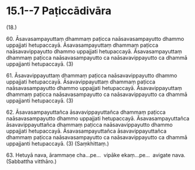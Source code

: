 

# 15.1--7 Paṭiccādivāra



(18.)

60\. Āsavasampayuttaṃ dhammaṃ paṭicca naāsavasampayutto dhammo uppajjati hetupaccayā. Āsavasampayuttaṃ dhammaṃ paṭicca naāsavavippayutto dhammo uppajjati hetupaccayā. Āsavasampayuttaṃ dhammaṃ paṭicca naāsavasampayutto ca naāsavavippayutto ca dhammā uppajjanti hetupaccayā. (3)

61\. Āsavavippayuttaṃ dhammaṃ paṭicca naāsavavippayutto dhammo uppajjati hetupaccayā. Āsavavippayuttaṃ dhammaṃ paṭicca naāsavasampayutto dhammo uppajjati hetupaccayā. Āsavavippayuttaṃ dhammaṃ paṭicca naāsavasampayutto ca naāsavavippayutto ca dhammā uppajjanti hetupaccayā. (3)

62\. Āsavasampayuttañca āsavavippayuttañca dhammaṃ paṭicca naāsavasampayutto dhammo uppajjati hetupaccayā. Āsavasampayuttañca āsavavippayuttañca dhammaṃ paṭicca naāsavavippayutto dhammo uppajjati hetupaccayā. Āsavasampayuttañca āsavavippayuttañca dhammaṃ paṭicca naāsavasampayutto ca naāsavavippayutto ca dhammā uppajjanti hetupaccayā. (3) (Saṃkhittaṃ.)

63\. Hetuyā nava, ārammaṇe cha…pe…  vipāke ekaṃ…pe…  avigate nava. (Sabbattha vitthāro.)



